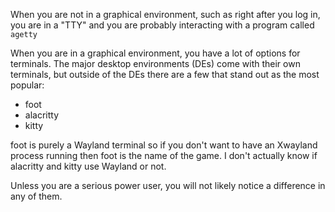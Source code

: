 When you are not in a graphical environment, such as right after you log in, you are in a "TTY" and you are probably interacting with a program called `agetty`

When you are in a graphical environment, you have a lot of options for terminals. The major desktop environments (DEs) come with their own terminals, but outside of the DEs there are a few that stand out as the most popular:
* foot
* alacritty
* kitty

foot is purely a Wayland terminal so if you don't want to have an Xwayland process running then foot is the name of the game. I don't actually know if alacritty and kitty use Wayland or not.

Unless you are a serious power user, you will not likely notice a difference in any of them.